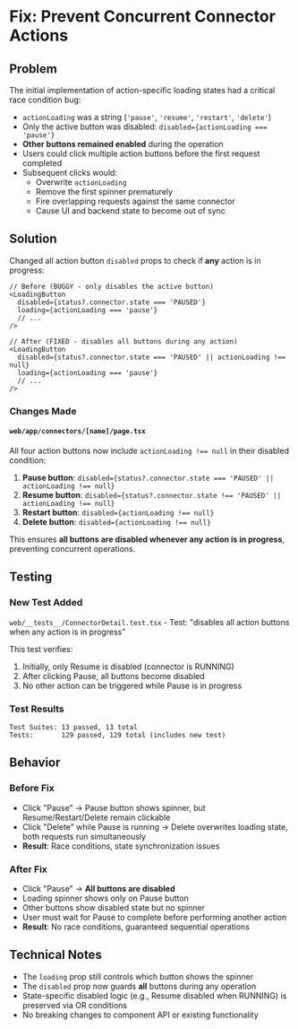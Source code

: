 # Fix: Prevent Concurrent Connector Actions

## Problem

The initial implementation of action-specific loading states had a critical race condition bug:

- `actionLoading` was a string (`'pause'`, `'resume'`, `'restart'`, `'delete'`) 
- Only the active button was disabled: `disabled={actionLoading === 'pause'}`
- **Other buttons remained enabled** during the operation
- Users could click multiple action buttons before the first request completed
- Subsequent clicks would:
  - Overwrite `actionLoading` 
  - Remove the first spinner prematurely
  - Fire overlapping requests against the same connector
  - Cause UI and backend state to become out of sync

## Solution

Changed all action button `disabled` props to check if **any** action is in progress:

```tsx
// Before (BUGGY - only disables the active button)
<LoadingButton
  disabled={status?.connector.state === 'PAUSED'}
  loading={actionLoading === 'pause'}
  // ...
/>

// After (FIXED - disables all buttons during any action)
<LoadingButton
  disabled={status?.connector.state === 'PAUSED' || actionLoading !== null}
  loading={actionLoading === 'pause'}
  // ...
/>
```

### Changes Made

#### `web/app/connectors/[name]/page.tsx`

All four action buttons now include `actionLoading !== null` in their disabled condition:

1. **Pause button**: `disabled={status?.connector.state === 'PAUSED' || actionLoading !== null}`
2. **Resume button**: `disabled={status?.connector.state !== 'PAUSED' || actionLoading !== null}`
3. **Restart button**: `disabled={actionLoading !== null}`
4. **Delete button**: `disabled={actionLoading !== null}`

This ensures **all buttons are disabled whenever any action is in progress**, preventing concurrent operations.

## Testing

### New Test Added

`web/__tests__/ConnectorDetail.test.tsx` - Test: "disables all action buttons when any action is in progress"

This test verifies:
1. Initially, only Resume is disabled (connector is RUNNING)
2. After clicking Pause, all buttons become disabled
3. No other action can be triggered while Pause is in progress

### Test Results

```
Test Suites: 13 passed, 13 total
Tests:       129 passed, 129 total (includes new test)
```

## Behavior

### Before Fix
- Click "Pause" → Pause button shows spinner, but Resume/Restart/Delete remain clickable
- Click "Delete" while Pause is running → Delete overwrites loading state, both requests run simultaneously
- **Result**: Race conditions, state synchronization issues

### After Fix
- Click "Pause" → **All buttons are disabled** 
- Loading spinner shows only on Pause button
- Other buttons show disabled state but no spinner
- User must wait for Pause to complete before performing another action
- **Result**: No race conditions, guaranteed sequential operations

## Technical Notes

- The `loading` prop still controls which button shows the spinner
- The `disabled` prop now guards **all** buttons during any operation
- State-specific disabled logic (e.g., Resume disabled when RUNNING) is preserved via OR conditions
- No breaking changes to component API or existing functionality
